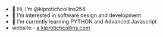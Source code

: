 - 👋 Hi, I’m @kiprotichcollins254 
- 👀 I’m interested in software design and development
- 🌱 I’m currently learning PYTHON and Advanced Javascript
- website - [a kiprotichcollins.com](kiprotichcollins.com)

<!---
kiprotichcollins254/kiprotichcollins254 is a ✨ special ✨ repository because its `README.md` (this file) appears on your GitHub profile.
You can click the Preview link to take a look at your changes.
--->
